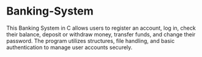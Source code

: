 # Banking-System
This Banking System in C allows users to register an account, log in, check their balance, deposit or withdraw money, transfer funds, and change their password. The program utilizes structures, file handling, and basic authentication to manage user accounts securely.
